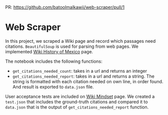 PR: https://github.com/batoolmalkawii/web-scraper/pull/1

# Web Scraper
In this project, we scraped a Wiki page and record which passages need citations. `BeautifulSoup` is used for parsing from web pages.
We implemented [Wiki History of Mexico](https://en.wikipedia.org/wiki/History_of_Mexico) page.


The notebook includes the following functions:

* `get_citations_needed_count`: takes in a url and returns an integer
* `get_citations_needed_report`: takes in a url and returns a string.
   The string is formatted with each citation needed on own line, in order found. 
   And result is exported to `data.json` file.

User acceptance tests are included on [Wiki Mindset](https://en.wikipedia.org/wiki/Mindset) page. 
We created a `test.json` that includes the ground-truth citations and compared it to `data.json` that is the output of `get_citations_needed_report` function.
